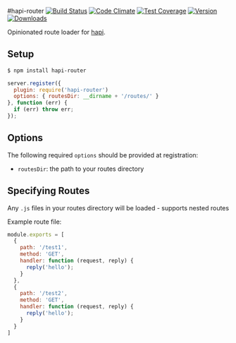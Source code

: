 #hapi-router
[![Build Status](https://travis-ci.org/enjoy/hapi-router.svg?branch=master)](https://travis-ci.org/enjoy/hapi-router) [![Code Climate](https://codeclimate.com/github/enjoy/hapi-router/badges/gpa.svg)](https://codeclimate.com/github/enjoy/hapi-router) [![Test Coverage](https://codeclimate.com/github/enjoy/hapi-router/badges/coverage.svg)](https://codeclimate.com/github/enjoy/hapi-router) [![Version](https://badge.fury.io/js/hapi-router.svg)](http://badge.fury.io/js/hapi-router) [![Downloads](http://img.shields.io/npm/dm/hapi-router.svg)](https://www.npmjs.com/package/hapi-router)

Opinionated route loader for [hapi](https://github.com/spumko/hapi).

## Setup

```bash
$ npm install hapi-router
```

```js
server.register({
  plugin: require('hapi-router')
  options: { routesDir: __dirname + '/routes/' }
}, function (err) {
  if (err) throw err;
});
```

## Options

The following required `options` should be provided at registration:
* `routesDir`: the path to your routes directory

## Specifying Routes
Any `.js` files in your routes directory will be loaded - supports nested routes

Example route file:
```js
module.exports = [
  {
    path: '/test1',
    method: 'GET',
    handler: function (request, reply) {
      reply('hello');
    }
  },
  {
    path: '/test2',
    method: 'GET',
    handler: function (request, reply) {
      reply('hello');
    }
  }
]
```
